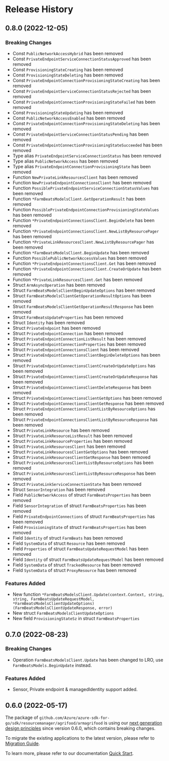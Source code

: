# Release History

## 0.8.0 (2022-12-05)
### Breaking Changes

- Const `PublicNetworkAccessHybrid` has been removed
- Const `PrivateEndpointServiceConnectionStatusApproved` has been removed
- Const `ProvisioningStateCreating` has been removed
- Const `ProvisioningStateDeleting` has been removed
- Const `PrivateEndpointConnectionProvisioningStateCreating` has been removed
- Const `PrivateEndpointServiceConnectionStatusRejected` has been removed
- Const `PrivateEndpointConnectionProvisioningStateFailed` has been removed
- Const `ProvisioningStateUpdating` has been removed
- Const `PublicNetworkAccessEnabled` has been removed
- Const `PrivateEndpointConnectionProvisioningStateDeleting` has been removed
- Const `PrivateEndpointServiceConnectionStatusPending` has been removed
- Const `PrivateEndpointConnectionProvisioningStateSucceeded` has been removed
- Type alias `PrivateEndpointServiceConnectionStatus` has been removed
- Type alias `PublicNetworkAccess` has been removed
- Type alias `PrivateEndpointConnectionProvisioningState` has been removed
- Function `NewPrivateLinkResourcesClient` has been removed
- Function `NewPrivateEndpointConnectionsClient` has been removed
- Function `PossiblePrivateEndpointServiceConnectionStatusValues` has been removed
- Function `*FarmBeatsModelsClient.GetOperationResult` has been removed
- Function `PossiblePrivateEndpointConnectionProvisioningStateValues` has been removed
- Function `*PrivateEndpointConnectionsClient.BeginDelete` has been removed
- Function `*PrivateEndpointConnectionsClient.NewListByResourcePager` has been removed
- Function `*PrivateLinkResourcesClient.NewListByResourcePager` has been removed
- Function `*FarmBeatsModelsClient.BeginUpdate` has been removed
- Function `PossiblePublicNetworkAccessValues` has been removed
- Function `*PrivateEndpointConnectionsClient.Get` has been removed
- Function `*PrivateEndpointConnectionsClient.CreateOrUpdate` has been removed
- Function `*PrivateLinkResourcesClient.Get` has been removed
- Struct `ArmAsyncOperation` has been removed
- Struct `FarmBeatsModelsClientBeginUpdateOptions` has been removed
- Struct `FarmBeatsModelsClientGetOperationResultOptions` has been removed
- Struct `FarmBeatsModelsClientGetOperationResultResponse` has been removed
- Struct `FarmBeatsUpdateProperties` has been removed
- Struct `Identity` has been removed
- Struct `PrivateEndpoint` has been removed
- Struct `PrivateEndpointConnection` has been removed
- Struct `PrivateEndpointConnectionListResult` has been removed
- Struct `PrivateEndpointConnectionProperties` has been removed
- Struct `PrivateEndpointConnectionsClient` has been removed
- Struct `PrivateEndpointConnectionsClientBeginDeleteOptions` has been removed
- Struct `PrivateEndpointConnectionsClientCreateOrUpdateOptions` has been removed
- Struct `PrivateEndpointConnectionsClientCreateOrUpdateResponse` has been removed
- Struct `PrivateEndpointConnectionsClientDeleteResponse` has been removed
- Struct `PrivateEndpointConnectionsClientGetOptions` has been removed
- Struct `PrivateEndpointConnectionsClientGetResponse` has been removed
- Struct `PrivateEndpointConnectionsClientListByResourceOptions` has been removed
- Struct `PrivateEndpointConnectionsClientListByResourceResponse` has been removed
- Struct `PrivateLinkResource` has been removed
- Struct `PrivateLinkResourceListResult` has been removed
- Struct `PrivateLinkResourceProperties` has been removed
- Struct `PrivateLinkResourcesClient` has been removed
- Struct `PrivateLinkResourcesClientGetOptions` has been removed
- Struct `PrivateLinkResourcesClientGetResponse` has been removed
- Struct `PrivateLinkResourcesClientListByResourceOptions` has been removed
- Struct `PrivateLinkResourcesClientListByResourceResponse` has been removed
- Struct `PrivateLinkServiceConnectionState` has been removed
- Struct `SensorIntegration` has been removed
- Field `PublicNetworkAccess` of struct `FarmBeatsProperties` has been removed
- Field `SensorIntegration` of struct `FarmBeatsProperties` has been removed
- Field `PrivateEndpointConnections` of struct `FarmBeatsProperties` has been removed
- Field `ProvisioningState` of struct `FarmBeatsProperties` has been removed
- Field `Identity` of struct `FarmBeats` has been removed
- Field `SystemData` of struct `Resource` has been removed
- Field `Properties` of struct `FarmBeatsUpdateRequestModel` has been removed
- Field `Identity` of struct `FarmBeatsUpdateRequestModel` has been removed
- Field `SystemData` of struct `TrackedResource` has been removed
- Field `SystemData` of struct `ProxyResource` has been removed

### Features Added

- New function `*FarmBeatsModelsClient.Update(context.Context, string, string, FarmBeatsUpdateRequestModel, *FarmBeatsModelsClientUpdateOptions) (FarmBeatsModelsClientUpdateResponse, error)`
- New struct `FarmBeatsModelsClientUpdateOptions`
- New field `ProvisioningStateSz` in struct `FarmBeatsProperties`


## 0.7.0 (2022-08-23)
### Breaking Changes

- Operation `FarmBeatsModelsClient.Update` has been changed to LRO, use `FarmBeatsModels.BeginUpdate` instead.

### Features Added

- Sensor, Private endpoint & managedIdentity support added.

## 0.6.0 (2022-05-17)

The package of `github.com/Azure/azure-sdk-for-go/sdk/resourcemanager/agrifood/armagrifood` is using our [next generation design principles](https://azure.github.io/azure-sdk/general_introduction.html) since version 0.6.0, which contains breaking changes.

To migrate the existing applications to the latest version, please refer to [Migration Guide](https://aka.ms/azsdk/go/mgmt/migration).

To learn more, please refer to our documentation [Quick Start](https://aka.ms/azsdk/go/mgmt).
